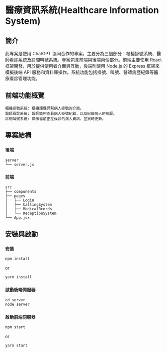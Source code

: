 # 醫療資訊系統(Healthcare Information System)

## 簡介

此專案是使用 ChatGPT 協同合作的專案，主要分為三個部分：櫃檯掛號系統、醫師看診系統及診間叫號系統。專案包含前端與後端兩個部分。前端主要使用 React 框架開發，用於提供使用者介面與互動，後端則使用 Node.js 的 Express 框架來模擬後端 API 服務和資料庫操作。系統功能包括掛號、叫號、醫師病歷紀錄等醫療看診管理功能。

## 前端功能概覽

```
櫃檯掛號系統: 櫃檯護理師幫病人掛號的介面。
醫師看診系統: 醫師能夠查看病人掛號紀錄，以及紀錄病人的病歷。
診間叫號系統: 顯示當前正在候診的病人資訊，並實時更新。
```

## 專案結構

### `後端`

```
server
└── server.js
```

### `前端`

```
src
├── components
├── pages
⎪   ├── Login
⎪   ├── CallingSystem
⎪   ├── MedicalRcords
⎪   └── ReceptionSystem
└── App.jsx
```

## 安裝與啟動

### `安裝`

```
npm install
```

or

```
yarn install
```

### `啟動後端伺服器`

```
cd server
node server
```

### `啟動前端伺服器`

```
npm start
```

or

```
yarn start
```
